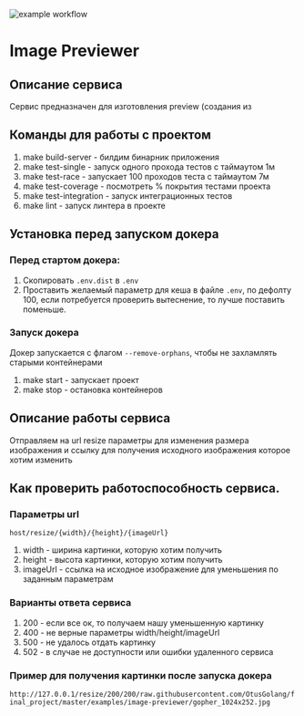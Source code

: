 ![example workflow](https://github.com/Uckyx/image-previewer/actions/workflows/tests.yml/badge.svg)
# Image Previewer

## Описание сервиса
Сервис предназначен для изготовления preview (создания из

## Команды для работы с проектом
1. make build-server - билдим бинарник приложения
2. make test-single - запуск одного прохода тестов с таймаутом 1м
3. make test-race - запускает 100 проходов теста с таймаутом 7м
4. make test-coverage - посмотреть % покрытия тестами проекта 
5. make test-integration - запуск интеграционных тестов
6. make lint - запуск линтера в проекте

## Установка перед запуском докера

### Перед стартом докера:
1. Скопировать `.env.dist` в `.env`
2. Проставить желаемый параметр для кеша в файле `.env`, по дефолту 100, если потребуется проверить вытеснение, то лучше поставить поменьше.

### Запуск докера

Докер запускается с флагом `--remove-orphans`, чтобы не захламлять старыми контейнерами

1. make start - запускает проект 
2. make stop - остановка контейнеров

## Описание работы сервиса
Отправляем на url resize параметры для изменения размера изображения и ссылку для получения исходного изображения которое хотим изменить

## Как проверить работоспособность сервиса.

### Параметры url
`host/resize/{width}/{height}/{imageUrl}`

1. width - ширина картинки, которую хотим получить
2. height - высота картинки, которую хотим получить
3. imageUrl - ссылка на исходное изображение для уменьшения по заданным параметрам

### Варианты ответа сервиса

1. 200 - если все ок, то получаем нашу уменьшенную картинку
2. 400 - не верные параметры width/height/imageUrl
3. 500 - не удалось отдать картинку
4. 502 - в случае не доступности или ошибки удаленного сервиса

### Пример для получения картинки после запуска докера
`http://127.0.0.1/resize/200/200/raw.githubusercontent.com/OtusGolang/final_project/master/examples/image-previewer/gopher_1024x252.jpg`